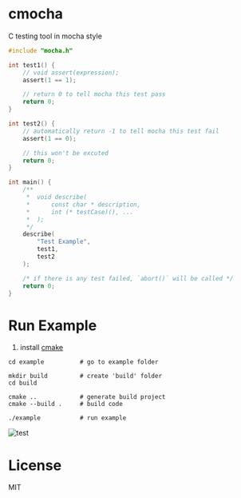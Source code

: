 # cmocha
C testing tool in mocha style

```c
#include "mocha.h"

int test1() {
    // void assert(expression);
    assert(1 == 1);

    // return 0 to tell mocha this test pass
    return 0;
}

int test2() {
    // automatically return -1 to tell mocha this test fail
    assert(1 == 0);

    // this won't be excuted
    return 0;
}

int main() {
    /**
     *  void describe(
     *      const char * description,
     *      int (* testCase)(), ...
     *  );
     */
    describe(
        "Test Example",
        test1,
        test2
    );

    /* if there is any test failed, `abort()` will be called */
    return 0;
}
```

# Run Example

1. install [cmake](https://cmake.org/)

```
cd example          # go to example folder

mkdir build         # create 'build' folder
cd build

cmake ..            # generate build project
cmake --build .     # build code

./example           # run example
```

![test](https://user-images.githubusercontent.com/2791834/55655665-cc0a2680-57c2-11e9-9b82-e26f1336a894.png)

# License

MIT
